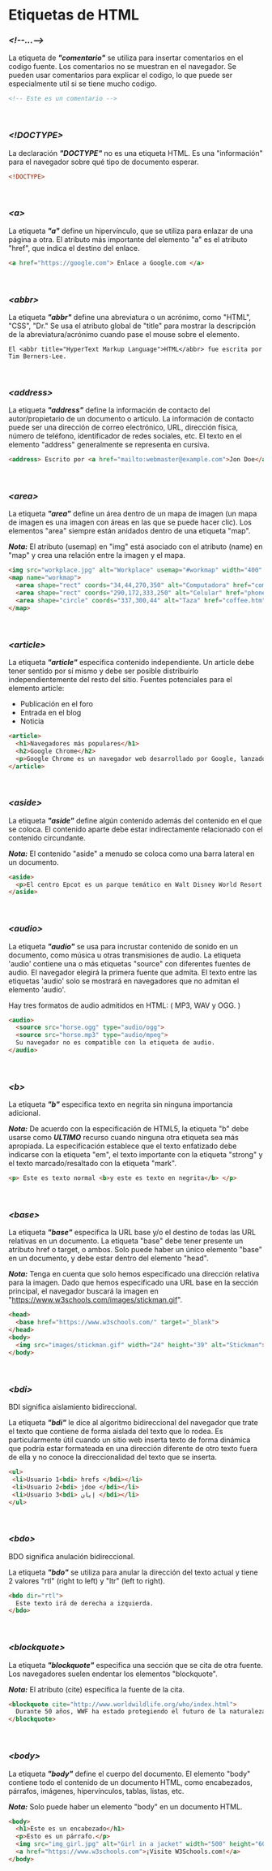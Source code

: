 # Etiquetas de HTML

### ***&lt;!--...--&gt;***
La etiqueta de ***"comentario"*** se utiliza para insertar comentarios en el codigo fuente. Los comentarios no se muestran en el navegador. 
Se pueden usar comentarios para explicar el codigo, lo que puede ser especialmente util si se tiene mucho codigo.

```html
<!-- Este es un comentario -->
```

<br>

### ***&lt;!DOCTYPE&gt;***
La declaración ***"DOCTYPE"*** no es una etiqueta HTML. Es una "información" para el navegador sobre qué tipo de documento esperar.

```html
<!DOCTYPE>
```

<br>

### ***&lt;a&gt;***
La etiqueta ***"a"*** define un hipervínculo, que se utiliza para enlazar de una página a otra.
El atributo más importante del elemento "a" es el atributo "href", que indica el destino del enlace.

```html
<a href="https://google.com"> Enlace a Google.com </a>
```

<br>

### ***&lt;abbr&gt;***
La etiqueta ***"abbr"*** define una abreviatura o un acrónimo, como "HTML", "CSS", "Dr."
Se usa el atributo global de "title" para mostrar la descripción de la abreviatura/acrónimo cuando pase el mouse sobre el elemento.

```htlm
El <abbr title="HyperText Markup Language">HTML</abbr> fue escrita por Tim Berners-Lee.
```

<br>

### ***&lt;address&gt;***
La etiqueta ***"address"*** define la información de contacto del autor/propietario de un documento o artículo.
La información de contacto puede ser una dirección de correo electrónico, URL, dirección física, número de teléfono, identificador de redes sociales, etc.
El texto en el elemento "address" generalmente se representa en cursiva.

```html
<address> Escrito por <a href="mailto:webmaster@example.com">Jon Doe</a>.</address>
```

<br>

### ***&lt;area&gt;***
La etiqueta ***"area"*** define un área dentro de un mapa de imagen (un mapa de imagen es una imagen con áreas en las que se puede hacer clic).
Los elementos "area" siempre están anidados dentro de una etiqueta "map".

***Nota:*** El atributo (usemap) en "img" está asociado con el atributo (name) en "map" y crea una relación entre la imagen y el mapa.

```html
<img src="workplace.jpg" alt="Workplace" usemap="#workmap" width="400" height="379">
<map name="workmap">
  <area shape="rect" coords="34,44,270,350" alt="Computadora" href="computer.htm">
  <area shape="rect" coords="290,172,333,250" alt="Celular" href="phone.htm">
  <area shape="circle" coords="337,300,44" alt="Taza" href="coffee.htm">
</map>
```

<br>

### ***&lt;article&gt;***
La etiqueta ***"article"*** especifica contenido independiente.
Un article debe tener sentido por sí mismo y debe ser posible distribuirlo independientemente del resto del sitio.
Fuentes potenciales para el elemento article:
* Publicación en el foro
* Entrada en el blog
* Noticia

```html
<article>
  <h1>Navegadores más populares</h1>
  <h2>Google Chrome</h2>
  <p>Google Chrome es un navegador web desarrollado por Google, lanzado en 2008. ¡Chrome es el navegador web más popular del mundo en la actualidad!</p>
</article>
```

<br>

### ***&lt;aside&gt;***
La etiqueta ***"aside"*** define algún contenido además del contenido en el que se coloca.
El contenido aparte debe estar indirectamente relacionado con el contenido circundante.

***Nota:*** El contenido "aside" a menudo se coloca como una barra lateral en un documento.

```html
<aside>
  <p>El centro Epcot es un parque temático en Walt Disney World Resort que cuenta con emocionantes atracciones y eventos especiales de temporada.</p>
</aside>
```

<br>

### ***&lt;audio&gt;***
La etiqueta ***"audio"*** se usa para incrustar contenido de sonido en un documento, como música u otras transmisiones de audio.
La etiqueta 'audio' contiene una o más etiquetas "source" con diferentes fuentes de audio. El navegador elegirá la primera fuente que admita.
El texto entre las etiquetas 'audio' solo se mostrará en navegadores que no admitan el elemento 'audio'.

Hay tres formatos de audio admitidos en HTML: ( MP3, WAV y OGG. )

```html
<audio>
  <source src="horse.ogg" type="audio/ogg">
  <source src="horse.mp3" type="audio/mpeg">
  Su navegador no es compatible con la etiqueta de audio.
</audio>
```

<br>

### ***&lt;b&gt;***
La etiqueta ***"b"*** especifica texto en negrita sin ninguna importancia adicional.

***Nota:*** De acuerdo con la especificación de HTML5, la etiqueta "b" debe usarse como ***ULTIMO*** recurso cuando ninguna otra etiqueta sea más apropiada. La especificación establece que el texto enfatizado debe indicarse con la etiqueta "em", el texto importante con la etiqueta "strong" y el texto marcado/resaltado con la etiqueta "mark".

```html
<p> Este es texto normal <b>y este es texto en negrita</b> </p>
```

<br>

### ***&lt;base&gt;***
La etiqueta ***"base"*** especifica la URL base y/o el destino de todas las URL relativas en un documento.
La etiqueta "base" debe tener presente un atributo href o target, o ambos.
Solo puede haber un único elemento "base" en un documento, y debe estar dentro del elemento "head".

 ***Nota:*** Tenga en cuenta que solo hemos especificado una dirección relativa para la imagen. Dado que hemos especificado una URL base en la sección principal, el navegador buscará la imagen en "https://www.w3schools.com/images/stickman.gif".

```html
<head>
  <base href="https://www.w3schools.com/" target="_blank">
</head>
<body>
  <img src="images/stickman.gif" width="24" height="39" alt="Stickman">
</body>
```

<br>

### ***&lt;bdi&gt;***
BDI significa aislamiento bidireccional.

La etiqueta ***"bdi"*** le dice al algoritmo bidireccional del navegador que trate el texto que contiene de forma aislada del texto que lo rodea. 
Es particularmente útil cuando un sitio web inserta texto de forma dinámica que podría estar formateada en una dirección diferente de otro texto fuera de ella y no conoce la direccionalidad del texto que se inserta.

```html
<ul>
 <li>Usuario 1<bdi> hrefs </bdi></li>
 <li>Usuario 2<bdi> jdoe </bdi></li>
 <li>Usuario 3<bdi> إيان </bdi></li>
</ul>
```

<br>

### ***&lt;bdo&gt;***
BDO significa anulación bidireccional.

La etiqueta ***"bdo"*** se utiliza para anular la dirección del texto actual y tiene 2 valores "rtl" (right to left) y "ltr" (left to right).

```html
<bdo dir="rtl">
  Este texto irá de derecha a izquierda.
</bdo>
```

<br>

### ***&lt;blockquote&gt;***
La etiqueta ***"blockquote"*** especifica una sección que se cita de otra fuente.
Los navegadores suelen endentar los elementos "blockquote".

***Nota:*** El atributo (cite) especifica la fuente de la cita.

```html
<blockquote cite="http://www.worldwildlife.org/who/index.html">
  Durante 50 años, WWF ha estado protegiendo el futuro de la naturaleza. WWF, la organización de conservación líder en el mundo, trabaja en 100 países y cuenta con el apoyo de 1,2 millones de miembros en los Estados Unidos y cerca de 5 millones en todo el mundo.
</blockquote>
```

<br>

### ***&lt;body&gt;***
La etiqueta ***"body"*** define el cuerpo del documento.
El elemento "body" contiene todo el contenido de un documento HTML, como encabezados, párrafos, imágenes, hipervínculos, tablas, listas, etc.

***Nota:*** Solo puede haber un elemento "body" en un documento HTML.

```html
<body>
  <h1>Este es un encabezado</h1>
  <p>Esto es un párrafo.</p>
  <img src="img_girl.jpg" alt="Girl in a jacket" width="500" height="600">
  <a href="https://www.w3schools.com">¡Visite W3Schools.com!</a>
</body>
```
